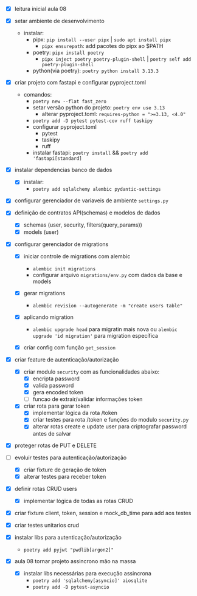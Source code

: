 - [x] leitura inicial aula 08
- [x] setar ambiente de desenvolvimento
    - instalar:
        - pipx: `pip install --user pipx` | `sudo apt install pipx`
            - `pipx ensurepath`: add pacotes do pipx ao $PATH
        - poetry: `pipx install poetry`
            - `pipx inject poetry poetry-plugin-shell` | `poetry self add poetry-plugin-shell`
        - python(via poetry): `poetry python install 3.13.3`

- [x] criar projeto com fastapi e configurar pyproject.toml
    - comandos:
        - `poetry new --flat fast_zero`
        - setar versão python do projeto: `poetry env use 3.13`
          - alterar pyproject.toml: `requires-python = ">=3.13, <4.0"`
        - `poetry add -D pytest pytest-cov ruff taskipy`
        - configurar pyproject.toml
          - pytest
          - taskipy
          - ruff
        - instalar fastapi: `poetry install` && `poetry add 'fastapi[standard]`





- [x] instalar dependencias banco de dados
  - [x] instalar:
    - `poetry add sqlalchemy alembic pydantic-settings`

- [x] configurar gerenciador de variaveis de ambiente `settings.py`


- [x] definição de contratos API(schemas) e modelos de dados
  - [x] schemas (user, security, filters(query_params))
  - [x] models (user)

- [x] configurar gerenciador de migrations
  - [x] iniciar controle de migrations com alembic
    - `alembic init migrations`
    - configurar arquivo `migrations/env.py` com dados da base e models
  - [x] gerar migrations
    - `alembic revision --autogenerate -m "create users table"`
  - [x] aplicando migration
    - `alembic upgrade head` para migratin mais nova ou `alembic upgrade 'id migration'`
    para migration específica
  - [x] criar config com função `get_session`


- [x] criar feature de autenticação/autorização
  - [x] criar modulo `security` com as funcionalidades abaixo:
    - [x] encripta password
    - [x] valida password
    - [x] gera encoded token
    - [ ] funcao de extrair/validar informações token
  - [x] criar rota para gerar token
      - [x] implementar lógica da rota /token
    - [x] criar testes para rota /token e funções do modulo `security.py`
    - [x] alterar rotas create e update user para criptografar password antes de salvar
- [x] proteger rotas de PUT e DELETE
- [ ] evoluir testes para autenticação/autorização
  - [x] criar fixture de geração de token
  - [x] alterar testes para receber token

- [x] definir rotas CRUD users
  - [x] implementar lógica de todas as rotas CRUD
- [x] criar fixture client, token, session e mock_db_time para add aos testes
- [x] criar testes unitarios crud

- [x] instalar libs para autenticação/autorização
  - `poetry add pyjwt "pwdlib[argon2]"`

- [x] aula 08 tornar projeto assincrono mão na massa
  - [x] instalar libs necessárias para execução assincrona
    - `poetry add 'sqlalchemy[asyncio]' aiosqlite`
    - `poetry add -D pytest-asyncio`
